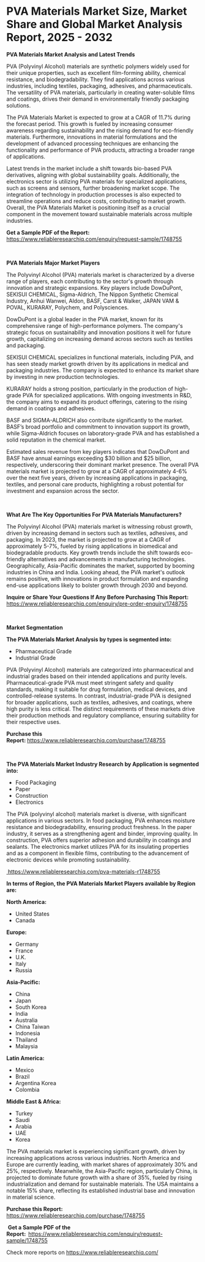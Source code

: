 <p><h1>PVA Materials Market Size, Market Share and Global Market Analysis Report, 2025 - 2032</h1></p><p><strong>PVA Materials Market Analysis and Latest Trends</strong></p>
<p><p>PVA (Polyvinyl Alcohol) materials are synthetic polymers widely used for their unique properties, such as excellent film-forming ability, chemical resistance, and biodegradability. They find applications across various industries, including textiles, packaging, adhesives, and pharmaceuticals. The versatility of PVA materials, particularly in creating water-soluble films and coatings, drives their demand in environmentally friendly packaging solutions.</p><p>The PVA Materials Market is expected to grow at a CAGR of 11.7% during the forecast period. This growth is fueled by increasing consumer awareness regarding sustainability and the rising demand for eco-friendly materials. Furthermore, innovations in material formulations and the development of advanced processing techniques are enhancing the functionality and performance of PVA products, attracting a broader range of applications.</p><p>Latest trends in the market include a shift towards bio-based PVA derivatives, aligning with global sustainability goals. Additionally, the electronics sector is utilizing PVA materials for specialized applications, such as screens and sensors, further broadening market scope. The integration of technology in production processes is also expected to streamline operations and reduce costs, contributing to market growth. Overall, the PVA Materials Market is positioning itself as a crucial component in the movement toward sustainable materials across multiple industries.</p></p>
<p><strong>Get a Sample PDF of the Report:&nbsp;</strong> <a href="https://www.reliableresearchiq.com/enquiry/request-sample/1748755?utm_campaign=2276&utm_medium=2&utm_source=Github&utm_content=ia&utm_term=07032025&utm_id=pva-materials">https://www.reliableresearchiq.com/enquiry/request-sample/1748755</a></p>
<p>&nbsp;</p>
<p><strong>PVA Materials Major Market Players</strong></p>
<p><p>The Polyvinyl Alcohol (PVA) materials market is characterized by a diverse range of players, each contributing to the sector's growth through innovation and strategic expansions. Key players include DowDuPont, SEKISUI CHEMICAL, Sigma-Aldrich, The Nippon Synthetic Chemical Industry, Anhui Wanwei, Aldon, BASF, Carst & Walker, JAPAN VAM & POVAL, KURARAY, Polychem, and Polysciences.</p><p>DowDuPont is a global leader in the PVA market, known for its comprehensive range of high-performance polymers. The company's strategic focus on sustainability and innovation positions it well for future growth, capitalizing on increasing demand across sectors such as textiles and packaging.</p><p>SEKISUI CHEMICAL specializes in functional materials, including PVA, and has seen steady market growth driven by its applications in medical and packaging industries. The company is expected to enhance its market share by investing in new production technologies.</p><p>KURARAY holds a strong position, particularly in the production of high-grade PVA for specialized applications. With ongoing investments in R&D, the company aims to expand its product offerings, catering to the rising demand in coatings and adhesives.</p><p>BASF and SIGMA-ALDRICH also contribute significantly to the market. BASF’s broad portfolio and commitment to innovation support its growth, while Sigma-Aldrich focuses on laboratory-grade PVA and has established a solid reputation in the chemical market.</p><p>Estimated sales revenue from key players indicates that DowDuPont and BASF have annual earnings exceeding $30 billion and $25 billion, respectively, underscoring their dominant market presence. The overall PVA materials market is projected to grow at a CAGR of approximately 4-6% over the next five years, driven by increasing applications in packaging, textiles, and personal care products, highlighting a robust potential for investment and expansion across the sector.</p></p>
<p>&nbsp;</p>
<p><strong>What Are The Key Opportunities For PVA Materials Manufacturers?</strong></p>
<p><p>The Polyvinyl Alcohol (PVA) materials market is witnessing robust growth, driven by increasing demand in sectors such as textiles, adhesives, and packaging. In 2023, the market is projected to grow at a CAGR of approximately 5-7%, fueled by rising applications in biomedical and biodegradable products. Key growth trends include the shift towards eco-friendly alternatives and advancements in manufacturing technologies. Geographically, Asia-Pacific dominates the market, supported by booming industries in China and India. Looking ahead, the PVA market's outlook remains positive, with innovations in product formulation and expanding end-use applications likely to bolster growth through 2030 and beyond.</p></p>
<p><strong>Inquire or Share Your Questions If Any Before Purchasing This Report:</strong> <a href="https://www.reliableresearchiq.com/enquiry/pre-order-enquiry/1748755?utm_campaign=2276&utm_medium=2&utm_source=Github&utm_content=ia&utm_term=07032025&utm_id=pva-materials">https://www.reliableresearchiq.com/enquiry/pre-order-enquiry/1748755</a></p>
<p>&nbsp;</p>
<p><strong>Market Segmentation</strong></p>
<p><strong>The PVA Materials Market Analysis by types is segmented into:</strong></p>
<p><ul><li>Pharmaceutical Grade</li><li>Industrial Grade</li></ul></p>
<p><p>PVA (Polyvinyl Alcohol) materials are categorized into pharmaceutical and industrial grades based on their intended applications and purity levels. Pharmaceutical-grade PVA must meet stringent safety and quality standards, making it suitable for drug formulation, medical devices, and controlled-release systems. In contrast, industrial-grade PVA is designed for broader applications, such as textiles, adhesives, and coatings, where high purity is less critical. The distinct requirements of these markets drive their production methods and regulatory compliance, ensuring suitability for their respective uses.</p></p>
<p><strong>Purchase this Report:&nbsp;</strong><a href="https://www.reliableresearchiq.com/purchase/1748755?utm_campaign=2276&utm_medium=2&utm_source=Github&utm_content=ia&utm_term=07032025&utm_id=pva-materials">https://www.reliableresearchiq.com/purchase/1748755</a></p>
<p>&nbsp;</p>
<p><strong>The PVA Materials Market Industry Research by Application is segmented into:</strong></p>
<p><ul><li>Food Packaging</li><li>Paper</li><li>Construction</li><li>Electronics</li></ul></p>
<p><p>The PVA (polyvinyl alcohol) materials market is diverse, with significant applications in various sectors. In food packaging, PVA enhances moisture resistance and biodegradability, ensuring product freshness. In the paper industry, it serves as a strengthening agent and binder, improving quality. In construction, PVA offers superior adhesion and durability in coatings and sealants. The electronics market utilizes PVA for its insulating properties and as a component in flexible films, contributing to the advancement of electronic devices while promoting sustainability.</p></p>
<p><a href="https://www.reliableresearchiq.com/pva-materials-r1748755?utm_campaign=2276&utm_medium=2&utm_source=Github&utm_content=ia&utm_term=07032025&utm_id=pva-materials">&nbsp;https://www.reliableresearchiq.com/pva-materials-r1748755</a></p>
<p><strong>In terms of Region, the PVA Materials Market Players available by Region are:</strong></p>
<p>
    <p> <strong> North America: </strong>
        <ul>
            <li>United States</li>
            <li>Canada</li>
        </ul>
        </p> 
    <p> <strong> Europe: </strong>
        <ul>
            <li>Germany</li>
            <li>France</li>
            <li>U.K.</li>
            <li>Italy</li>
            <li>Russia</li>
        </ul>
        </p> 
    <p> <strong> Asia-Pacific: </strong>
        <ul>
            <li>China</li>
            <li>Japan</li>
            <li>South Korea</li>
            <li>India</li>
            <li>Australia</li>
            <li>China Taiwan</li>
            <li>Indonesia</li>
            <li>Thailand</li>
            <li>Malaysia</li>
        </ul>
        </p> 
    <p> <strong> Latin America: </strong>
        <ul>
            <li>Mexico</li>
            <li>Brazil</li>
            <li>Argentina Korea</li>
            <li>Colombia</li>
        </ul>
        </p> 
    <p> <strong> Middle East & Africa: </strong>
        <ul>
            <li>Turkey</li>
            <li>Saudi</li>
            <li>Arabia</li>
            <li>UAE</li>
            <li>Korea</li>
        </ul>
    </p>
    </p>
<p><p>The PVA materials market is experiencing significant growth, driven by increasing applications across various industries. North America and Europe are currently leading, with market shares of approximately 30% and 25%, respectively. Meanwhile, the Asia-Pacific region, particularly China, is projected to dominate future growth with a share of 35%, fueled by rising industrialization and demand for sustainable materials. The USA maintains a notable 15% share, reflecting its established industrial base and innovation in material science.</p></p>
<p><strong>Purchase this Report: </strong><a href="https://www.reliableresearchiq.com/purchase/1748755?utm_campaign=2276&utm_medium=2&utm_source=Github&utm_content=ia&utm_term=07032025&utm_id=pva-materials">https://www.reliableresearchiq.com/purchase/1748755</a></p>
<p>&nbsp;<strong>Get a Sample PDF of the Report:&nbsp;&nbsp;</strong><a href="https://www.reliableresearchiq.com/enquiry/request-sample/1748755?utm_campaign=2276&utm_medium=2&utm_source=Github&utm_content=ia&utm_term=07032025&utm_id=pva-materials">https://www.reliableresearchiq.com/enquiry/request-sample/1748755</a></p>
<p><strong></strong></p>
<p>Check more reports on <a href="https://www.reliableresearchiq.com/?utm_campaign=2276&utm_medium=2&utm_source=Github&utm_content=ia&utm_term=07032025&utm_id=pva-materials">https://www.reliableresearchiq.com/</a></p>